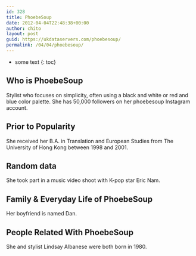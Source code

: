 ```yaml
---
id: 328
title: PhoebeSoup
date: 2012-04-04T22:48:38+00:00
author: chito
layout: post
guid: https://ukdataservers.com/phoebesoup/
permalink: /04/04/phoebesoup/
---
```


* some text
{: toc}


## Who is  PhoebeSoup
                  
                  
                  
Stylist who focuses on simplicity, often using a black and white or red and blue color palette. She has 50,000 followers on her phoebesoup Instagram account.
                  
                
                
                
## Prior to Popularity 
                  
                  
                  
She received her B.A. in Translation and European Studies from The University of Hong Kong between 1998 and 2001.
                  
                
                
                
## Random data 
                  
                  
                  
She took part in a music video shoot with K-pop star Eric Nam.
                  
                
                
                
## Family & Everyday Life of PhoebeSoup
                  
                  
                  
Her boyfriend is named Dan.
                  
                
                
                
## People Related With  PhoebeSoup
                  
                  
                  
She and stylist Lindsay Albanese were both born in 1980.
                  
                
              
            
          
          
          
    
    
  

